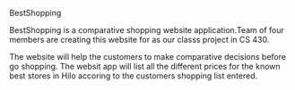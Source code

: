 BestShopping

BestShopping is a comparative shopping website application.Team of four members are creating this website for as our classs project in CS 430.

The website will help the customers to make comparative decisions before go shopping. The websit app will list all the different prices for the known best stores in Hilo accoring to the customers shopping list entered. 


